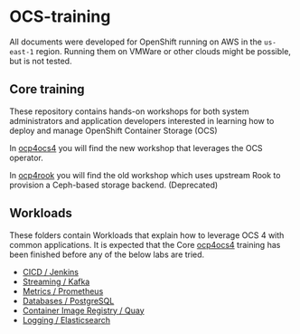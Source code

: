 # OCS-training

All documents were developed for OpenShift running on AWS in the `us-east-1` region. Running them on VMWare or other clouds might be possible, but is not tested.

## Core training

These repository contains hands-on workshops for both system administrators and application developers interested in learning how to deploy and manage OpenShift Container Storage (OCS)

In [ocp4ocs4](ocp4ocs4/ocs4.adoc) you will find the new workshop that leverages the OCS operator.

In [ocp4rook](ocp4rook/ocs4.adoc) you will find the old workshop which uses upstream Rook to provision a Ceph-based storage backend. (Deprecated)

## Workloads

These folders contain Workloads that explain how to leverage OCS 4 with common applications. It is expected that the Core [ocp4ocs4](ocp4ocs4/ocs4.adoc) training has been finished before any of the below labs are tried.

* [CICD / Jenkins](ocs4jenkins/Jenkins.adoc)
* [Streaming / Kafka](ocs4kafka/Readme.adoc)
* [Metrics / Prometheus](ocs4metrics/Readme.adoc)
* [Databases / PostgreSQL](ocs4postgresql/PostgreSQL.adoc)
* [Container Image Registry / Quay](ocs4registry/registry.adoc)
* [Logging / Elasticsearch](ocs4logging/Readme.adoc)
